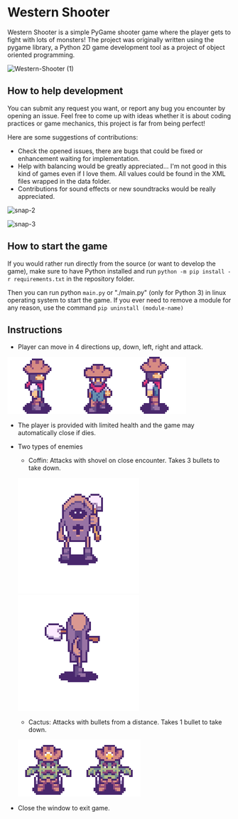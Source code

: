 # Western Shooter

Western Shooter is a simple PyGame shooter game where the player gets to fight with lots of monsters! The project was originally written using the pygame library, a Python 2D game development tool as a project of object oriented programming.

![Western-Shooter (1)](https://user-images.githubusercontent.com/98907729/229298568-bf4723e4-5aae-4873-8914-4e9182e39911.gif)

## How to help development

You can submit any request you want, or report any bug you encounter by opening an issue.
Feel free to come up with ideas whether it is about coding practices or game mechanics, this project is far from being perfect!

Here are some suggestions of contributions:

- Check the opened issues, there are bugs that could be fixed or enhancement waiting for implementation.
- Help with balancing would be greatly appreciated... I'm not good in this kind of games even if I love them. All values could be found in the XML files wrapped in the data folder.
- Contributions for sound effects or new soundtracks would be really appreciated.

![snap-2](https://user-images.githubusercontent.com/98907729/229296213-4d7cf498-1150-4f0e-8b57-9e1fe8e2f37c.png)

![snap-3](https://user-images.githubusercontent.com/98907729/229296216-96a97a92-835a-4e77-b503-1ec025441220.png)

## How to start the game

If you would rather run directly from the source (or want to develop the game), make sure to have Python installed and run `python -m pip install -r requirements.txt` in the repository folder.

Then you can run python `main.py` or "./main.py" (only for Python 3) in linux operating system to start the game.
If you ever need to remove a module for any reason, use the command `pip uninstall (module-name)`

## Instructions

- Player can move in 4 directions up, down, left, right and attack.

![Alt text](snapshots/right.gif)![Alt text](snapshots/down.gif)![Alt text](snapshots/rattack.gif)

- The player is provided with limited health and the game may automatically close if dies.
- Two types of enemies
  - Coffin: Attacks with shovel on close encounter. Takes 3 bullets to take down.
  
  ![Alt text](snapshots/coffin-down.gif)![Alt text](snapshots/coffin-right-attack.gif)

  - Cactus: Attacks with bullets from a distance. Takes 1 bullet to take down.

  ![Alt text](snapshots/cactus-down.gif)![Alt text](snapshots/cactus-down-attack.gif)
- Close the window to exit game.
